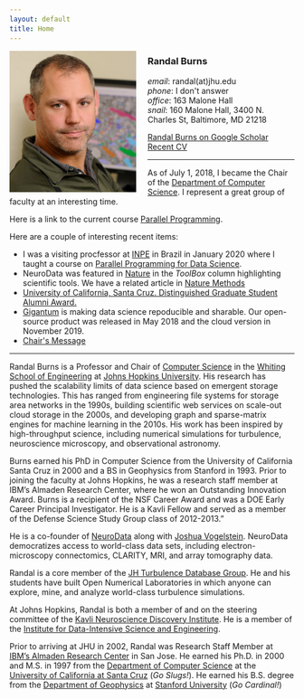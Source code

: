 ```yaml
---
layout: default
title: Home
---
```


<div style="float:left;margin-right:20px">
<img src="images/randal-burns.jpg" style="height: 250px;"/>
</div> 
<!--- <div style="float:left;margin-right:5px">
<img src="images/buffalo.jpg" style="height: 250px;"/>
</div> --->

### Randal Burns

_email_: randal(at)jhu.edu  
_phone_: I don't answer  
_office_: 163 Malone Hall  
_snail_: 160 Malone Hall, 3400 N. Charles St,  Baltimore, MD 21218  

[Randal Burns on Google Scholar](https://scholar.google.com/citations?user=rTJTJJ4AAAAJ) <br>
[Recent CV](./rbcv.pdf)

* * * 

As of July 1, 2018, I became the Chair of the [Department of Computer Science](http://www.cs.jhu.edu). I represent a great group of faculty at an interesting time.

Here is a link to the current course [Parallel Programming](https://gigantum.com/jhupp/jhupp-lectures).

Here are a couple of interesting recent items:
  * I was a visiting procfessor at [INPE](http://inpe.br) in Brazil in January 2020 where I taught a course on [Parallel Programming for Data Science](https://gigantum.com/randal/inpe-parallel-data-science).
  * NeuroData was featured in [Nature](https://www.nature.com/articles/d41586-018-07195-2) in the _ToolBox_ column highlighting scientific tools.  We have a related article in [Nature Methods](https://www.nature.com/articles/s41592-018-0181-1)
  * [University of California, Santa Cruz. Distinguished Graduate Student Alumni Award.](https://news.ucsc.edu/2018/04/distinguished-grad-alumni-advance-feature.html?utm_source=04-24-2018&utm_medium=email&utm_campaign=tuesday-newsday)
  * [Gigantum](http://www.gigantum.com/) is making data science repoducible and sharable. Our open-source product was released in May 2018 and the cloud version in November 2019.
  * [Chair's Message](https://www.cs.jhu.edu/about/message-from-the-chair-2/)
 
* * *


Randal Burns is a Professor and  Chair of [Computer Science](http://www.cs.jhu.edu) in the [Whiting School of Engineering](http://wse.jhu.edu) at [Johns Hopkins University](http://jhu.edu). His research has pushed the scalability limits of data science based on emergent storage technologies. This has ranged from engineering file systems for storage area networks in the 1990s, building scientific web services on scale-out cloud storage in the 2000s, and developing graph and sparse-matrix engines for machine learning in the 2010s.  His work has been inspired by high-throughput science, including numerical simulations for turbulence, neuroscience microscopy, and observational astronomy.

Burns earned his PhD in Computer Science from the University of California Santa Cruz in 2000 and a BS in Geophysics from Stanford in 1993. Prior to joining the faculty at Johns Hopkins, he was a research staff member at IBM’s Almaden Research Center, where he won an Outstanding Innovation Award. Burns is a recipient of the NSF Career Award and was a DOE Early Career Principal Investigator. He is a Kavli Fellow and served as a member of the Defense Science Study Group class of 2012-2013.”

He is a co-founder of [NeuroData](http://neurodata.io) along with [Joshua Vogelstein](http://jovo.me).  NeuroData democratizes access to world-class data sets, including electron-microscopy connectomics, CLARITY, MRI, and array tomography data.  

Randal is a core member of the [JH Turbulence Database Group](http://turbulence.pha.jhu.edu).  He and his students have built Open Numerical Laboratories in which anyone can explore, mine, and analyze world-class turbulence simulations.

At Johns Hopkins, Randal is both a member of and on the steering committee of the [Kavli Neuroscience Discovery Institute](http://hub.jhu.edu/2015/10/01/kavli-neuroscience-discovery-institute/).  He is a member of the [Institute for Data-Intensive Science and Engineering](http://idies.jhu.edu).

Prior to arriving at JHU in 2002, Randal was Research Staff Member at [IBM’s Almaden Research Center](http://www.almaden.ibm.com) in San Jose.  He earned his Ph.D. in 2000 and M.S. in 1997 from the [Department of Computer Science](http://cs.ucsc.edu) at the [University of California at Santa Cruz](http://ucsc.edu]) (_Go Slugs!_).  He earned his B.S. degree from the [Department of Geophysics](http://geophysics.stanford.edu) at [Stanford University](http://stanford.edu) (_Go Cardinal!_)

